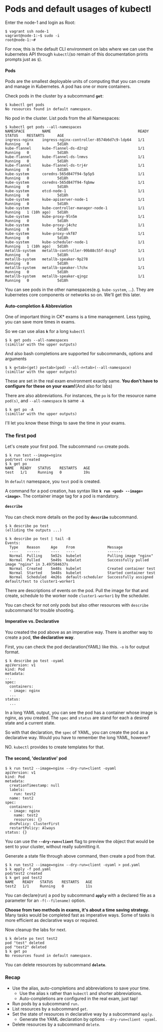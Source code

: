 # Pods and default usages of kubectl

Enter the node-1 and login as Root:

```shell
$ vagrant ssh node-1
vagrant@node-1:~$ sudo -i
root@node-1:~# 
```

For now, this is the default CLI environment on labs where we can use the kubernetes API through `kubectl`(so remain of this documentation prints prompts just as `$`).

#### Pods

Pods are the smallest deployable units of computing that you can create and manage in Kubernetes. A pod has one or more containers.

Check pods in the cluster by a subcommand **`get`**:

```shell
$ kubectl get pods
No resources found in default namespace.
```

No pod in the cluster. List pods from the all Namespaces:

```shell
$ kubectl get pods --all-namespaces
NAMESPACE        NAME                                        READY   STATUS    RESTARTS      AGE
ingress-nginx    ingress-nginx-controller-8574b6d7c9-ldp64   1/1     Running   0             5d18h
kube-flannel     kube-flannel-ds-d2rq2                       1/1     Running   0             5d18h
kube-flannel     kube-flannel-ds-lnmvs                       1/1     Running   0             5d18h
kube-flannel     kube-flannel-ds-trj4r                       1/1     Running   0             5d18h
kube-system      coredns-565d847f94-5p5p5                    1/1     Running   0             5d18h
kube-system      coredns-565d847f94-fqbmw                    1/1     Running   0             5d18h
kube-system      etcd-node-1                                 1/1     Running   0             5d18h
kube-system      kube-apiserver-node-1                       1/1     Running   0             5d18h
kube-system      kube-controller-manager-node-1              1/1     Running   1 (10h ago)   5d18h
kube-system      kube-proxy-9ln5m                            1/1     Running   0             5d18h
kube-system      kube-proxy-j4chz                            1/1     Running   0             5d18h
kube-system      kube-proxy-vkf87                            1/1     Running   0             5d18h
kube-system      kube-scheduler-node-1                       1/1     Running   1 (10h ago)   5d18h
metallb-system   metallb-controller-99b88c55f-8csg7          1/1     Running   0             5d18h
metallb-system   metallb-speaker-9p278                       1/1     Running   0             5d18h
metallb-system   metallb-speaker-l7chx                       1/1     Running   0             5d18h
metallb-system   metallb-speaker-qjngz                       1/1     Running   0             5d18h

```

You can see pods in the other namespaces(e.g. `kube-system`, ...). They are kubernetes core components or networks so on. We'll get this later.

#### Auto-completion & Abbreviation

One of important thing in CK\* exams is a time management. Less typing, you can save more times in exams.

So we can use alias **`k`** for a long `kubectl`

```shell
$ k get pods --all-namespaces
(simillar with the upper outputs)
```

And also bash completions are supported for subcommands, options and arguments

```
$ k g<tab>(get) po<tab>(pod) --all-n<tab>(--all-namespace)
(simillar with the upper outputs)
```

These are set in the real exam environment exactly same. **You don't have to configure for these on your exam!**(And also for labs)

There are also abbreviations. For instances, the `po` is for the resource name `pod(s)`, and `--all-namespace` is same `-A`&#x20;

```
$ k get po -A
(simillar with the upper outputs)
```

I'll let you know these things to save the time in your exams.

### The first pod

Let's create your first pod. The subcommand `run` create pods.

```shell
$ k run test --image=nginx
pod/test created
$ k get po
NAME   READY   STATUS    RESTARTS   AGE
test   1/1     Running   0          19s
```

In `default` namespace, you `test` pod is created.

A command for a pod creation, has syntax like **`k run <pod> --image=<image>`**. The container image tag for a pod is mandatory.

#### `describe`

You can check more details on the pod by **`describe`** subcommand.

```shell
$ k describe po test
(elliding the outputs ...)

$ k describe po test | tail -8
Events:
  Type    Reason     Age    From               Message
  ----    ------     ----   ----               -------
  Normal  Pulling    5m52s  kubelet            Pulling image "nginx"
  Normal  Pulled     5m49s  kubelet            Successfully pulled image "nginx" in 3.497584637s
  Normal  Created    5m48s  kubelet            Created container test
  Normal  Started    5m48s  kubelet            Started container test
  Normal  Scheduled  4m26s  default-scheduler  Successfully assigned default/test to cluster1-worker1
```

There are descriptions of events on the pod. Pull the image for that and create, schedule to the worker node `cluster1-worker1` by the scheduler.

You can check for not only pods but also other resources with `describe` subcommand for trouble shooting.

#### Imperative vs. Declarative

You created the pod above as an imperative way. There is another way to create a pod, **the declarative way**.

First, you can check the pod declaration(YAML) like this. `-o` is for output format.

```shell
$ k describe po test -oyaml
apiVersion: v1
kind: Pod
metadata:
...
spec:
  containers:
  - image: nginx
  ...
status:
  ...
```

In a long YAML output, you can see the pod has a container whose image is nginx, as you created. The `spec` and `status` are stand for each a desired state and a current state.

So with that declaration, the `spec` of YAML, you can create the pod as a declarative way. Would you have to remember the long YAML, however?

NO. `kubectl` provides to create templates for that.

#### The second, 'declarative' pod

```shell
$ k run test2 --image=nginx --dry-run=client -oyaml
apiVersion: v1
kind: Pod
metadata:
  creationTimestamp: null
  labels:
    run: test2
  name: test2
spec:
  containers:
  - image: nginx
    name: test2
    resources: {}
  dnsPolicy: ClusterFirst
  restartPolicy: Always
status: {}
```

You can use the **`--dry-run=client`** flag to preview the object that would be sent to your cluster, without really submitting it.

Generate a state file through above command, then create a pod from that.

```shell
$ k run test2 --image=nginx --dry-run=client -oyaml > pod.yaml
$ k apply -f pod.yaml
pod/test2 created
$ k get pod test2
NAME    READY   STATUS    RESTARTS   AGE
test2   1/1     Running   0          11s
```

You can declare(run) a pod by subcommand **`apply`** with a declared file as a parameter for an `-f(--filename)` option.

**Choose from two methods in exams, it's about a time saving strategy.** Many tasks would be completed fast as imperative ways. Some of tasks is more efficient as declarative ways or required.

Now cleanup the labs for next.

```shell
$ k delete po test test2
pod "test" deleted
pod "test2" deleted
$ k get po
No resources found in default namespace.
```

You can delete resources by subcommand **`delete`**.

### Recap

* Use the alias, auto-completions and abbreviations to save your time.
  * Use the alias `k` rather than `kubectl` and shorter abbreviations.
  * Auto-completions are configured in the real exam, just tap!
* Run pods by a subcommand `run.`
* List resources by a subcommand `get`.
* Set the state of resources in declarative way by a subcommand `apply`.
  * Generate the YAML declaration by options `--dry-run=client -oyaml`.
* Delete resources by a subcommand `delete`.
